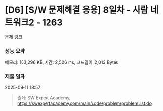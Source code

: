 # [D6] [S/W 문제해결 응용] 8일차 - 사람 네트워크2 - 1263 

[문제 링크](https://swexpertacademy.com/main/code/problem/problemDetail.do?contestProbId=AV18P2B6Iu8CFAZN) 

### 성능 요약

메모리: 103,296 KB, 시간: 2,506 ms, 코드길이: 2,013 Bytes

### 제출 일자

2025-09-11 18:57



> 출처: SW Expert Academy, https://swexpertacademy.com/main/code/problem/problemList.do